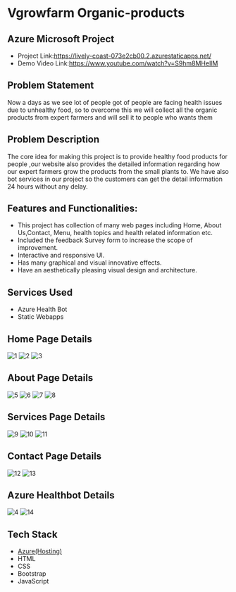 # Vgrowfarm Organic-products
## Azure  Microsoft Project
- Project Link:https://lively-coast-073e2cb00.2.azurestaticapps.net/
- Demo Video Link:https://www.youtube.com/watch?v=S9hm8MHeIlM
## Problem Statement
Now a days as we see lot of people got of people are facing health issues due to unhealthy food, so to overcome this we will collect all the organic products from expert farmers and will sell it to people who wants them
## Problem Description
The core idea for making this project is to provide healthy food products for people ,our website also provides the detailed information regarding how our expert farmers grow the products from the small plants to. We have also bot services in our project so the customers can get the detail information 24 hours without any delay. 
## Features and Functionalities:
- This project has collection of many web pages including Home, About Us,Contact, Menu, health topics and health related information etc.
- Included the feedback Survey form to increase the scope of improvement.
- Interactive and responsive UI.
- Has many graphical and visual innovative effects.
- Have an aesthetically pleasing visual design and architecture.

## Services Used
- Azure Health Bot
- Static Webapps

## Home Page Details
![1](https://user-images.githubusercontent.com/115055314/212476415-bb94c627-3cb1-4cfc-a990-57edad74dd23.png)
![2](https://user-images.githubusercontent.com/115055314/212476428-09988ff9-b4a5-496c-8ba1-8e3b26b15f6e.png)
![3](https://user-images.githubusercontent.com/115055314/212476441-fb2dac64-ba8b-4222-8695-fb5a890edab7.png)


## About Page Details
![5](https://user-images.githubusercontent.com/115055314/212476451-c180c316-0269-4e24-a56b-6e5b1650b4d2.png)
![6](https://user-images.githubusercontent.com/115055314/212476455-6670ff09-367f-4049-88af-0791a2408194.png)
![7](https://user-images.githubusercontent.com/115055314/212476458-4c3c5fe7-9d02-474c-ae25-bb8e4b5e2b81.png)
![8](https://user-images.githubusercontent.com/115055314/212476465-3df64e90-819e-47d5-a3a3-818f5ea62190.png)


## Services Page Details
![9](https://user-images.githubusercontent.com/115055314/212476469-0b253205-7a7f-4fbf-b2f9-cc226b7bef8d.png)
![10](https://user-images.githubusercontent.com/115055314/212476474-ff13f063-66ef-4bc4-9e6d-5dd4b23f88e3.png)
![11](https://user-images.githubusercontent.com/115055314/212476484-6cf25fa3-fc2e-43a3-95f5-baa83fdc9a67.png)


## Contact Page Details
![12](https://user-images.githubusercontent.com/115055314/212476486-7cc4b2ab-06d2-4418-a347-c162a19414c0.png)
![13](https://user-images.githubusercontent.com/115055314/212476488-f9c35bb5-aafa-447a-a413-e055b9d6bb57.png)

## Azure Healthbot Details
![4](https://user-images.githubusercontent.com/115055314/212476449-c63dfb6c-ae3b-4274-8a69-cbad7720aa69.png)
![14](https://user-images.githubusercontent.com/115055314/212476490-ec628de1-7f2d-4dfd-ab4b-77621b239481.png)


## Tech Stack 
- [Azure(Hosting)](https://azure.microsoft.com/en-in/features/azure-portal/)
- HTML
- CSS
- Bootstrap
- JavaScript


